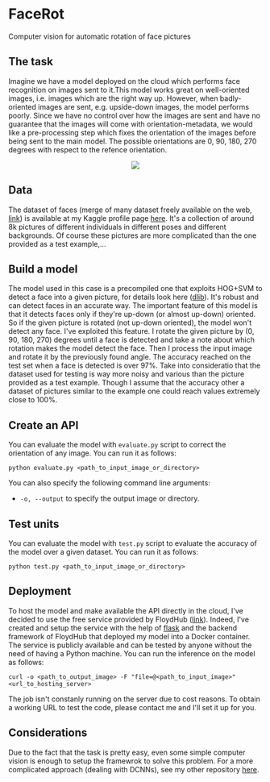 # FaceRot
Computer vision for automatic rotation of face pictures

## The task
Imagine we have a model deployed on the cloud which performs face recognition on images sent to it.This model works great on well-oriented images, i.e. images which are the right way up. However, when badly-oriented images are sent, e.g. upside-down images, the model performs poorly. Since we have no  control over how the images are sent and have no guarantee that the images will come with orientation-metadata, we would like a pre-processing step which fixes the orientation of the images before being sent to the main model. The possible orientations are 0, 90, 180, 270 degrees with respect to the refence orientation.

<p align = 'center'>
<img src = 'examples/take-home-yoyo.png'>
</p>

## Data
The dataset of faces (merge of many dataset freely available on the web, [link](http://www.face-rec.org/databases/)) is available at my Kaggle profile page [here](https://www.kaggle.com/gasgallo/faces-data-new). It's a collection of around 8k pictures of different individuals in different poses and different backgrounds.
Of course these pictures are more complicated than the one provided as a test example,...

## Build a model
The model used in this case is a precompiled one that exploits HOG+SVM to detect a face into a given picture, for details look here ([dlib](http://dlib.net/python/index.html#dlib.get_frontal_face_detector)). It's robust and can detect faces in an accurate way. The important feature of this model is that it detects faces only if they're up-down (or almost up-down) oriented. So if the given picture is rotated (not up-down oriented), the model won't detect any face.
I've exploited this feature. I rotate the given picture by (0, 90, 180, 270) degrees until a face is detected and take a note about which rotation makes the model detect the face. Then I process the input image and rotate it by the previously found angle.
The accuracy reached on the test set when a face is detected is over 97%. Take into consideratio that the dataset used for testing is way more noisy and various than the picture provided as a test example. Though I assume that the accuracy other a dataset of pictures similar to the example one could reach values extremely close to 100%.

## Create an API
You can evaluate the model with `evaluate.py` script to correct the orientation of any image. You can run it as follows:

`python evaluate.py <path_to_input_image_or_directory>`

You can also specify the following command line arguments:
- `-o, --output` to specify the output image or directory.

## Test units
You can evaluate the model with `test.py` script to evaluate the accuracy of the model over a given dataset. You can run it as follows:

`python test.py <path_to_input_image_or_directory>`

## Deployment
To host the model and make available the API directly in the cloud, I've decided to use the free service provided by FloydHub ([link](https://www.floydhub.com/jobs)). Indeed, I've created and setup the service with the help of [flask](http://flask.pocoo.org/) and the backend framework of FloydHub that deployed my model into a Docker container.
The service is publicly available and can be tested by anyone without the need of having a Python machine. You can run the inference on the model as follows:

`curl -o <path_to_output_image> -F "file=@<path_to_input_image>" <url_to_hosting_server>`

The job isn't constanly running on the server due to cost reasons. To obtain a working URL to test the code, please contact me and I'll set it up for you.

## Considerations
Due to the fact that the task is pretty easy, even some simple computer vision is enough to setup the framewrok to solve this problem. For a more complicated approach (dealing with DCNNs), see my other repository [here](https://github.com/gasgallo/RotNet).
